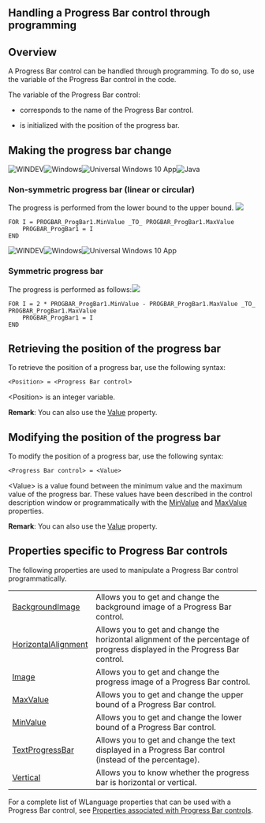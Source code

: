 
## Handling a Progress Bar control through programming
			



<a name="NOTE1"></a>
<a name="NOTE1_1"></a>


## Overview
<a name="overview_ELTTEXTE000228"></a>
A Progress Bar control can be handled through programming. To do so, use the variable of the Progress Bar control in the code.

The variable of the Progress Bar control:

- corresponds to the name of the Progress Bar control.

- is initialized with the position of the progress bar.




<a name="NOTE2"></a>
<a name="NOTE2_1"></a>


## Making the progress bar change
<a name="making_the_progress_bar_change_ELTTEXTE000252"></a>
![WINDEV](https://doc.pcsoft.fr/ext/images/us/WD.png)![Windows](https://doc.pcsoft.fr/ext/images/us/WINDOWS.png)![Universal Windows 10 App](https://doc.pcsoft.fr/ext/images/us/UNIVERSALAPP.png)![Java](https://doc.pcsoft.fr/ext/images/us/JAVA.png) 

### Non-symmetric progress bar (linear or circular)
<a name="nonsymmetric_progress_bar_linear_circular_ELTPARAGRAPHE000025"></a>

The progress is performed from the lower bound to the upper bound. ![](https://doc.pcsoft.fr/en-US/images/image.awp?langid=3&name=JaugeSimple.GIF)



```wl
FOR I = PROGBAR_ProgBar1.MinValue _TO_ PROGBAR_ProgBar1.MaxValue
	PROGBAR_ProgBar1 = I
END
```

<a name="NOTE2_2"></a>
![WINDEV](https://doc.pcsoft.fr/ext/images/us/WD.png)![Windows](https://doc.pcsoft.fr/ext/images/us/WINDOWS.png)![Universal Windows 10 App](https://doc.pcsoft.fr/ext/images/us/UNIVERSALAPP.png) 

### Symmetric progress bar
<a name="symmetric_progress_bar_ELTPARAGRAPHE000037"></a>

The progress is performed as follows:![](https://doc.pcsoft.fr/en-US/images/image.awp?langid=3&name=JaugeSymetrique_prog.gif)



```wl
FOR I = 2 * PROGBAR_ProgBar1.MinValue - PROGBAR_ProgBar1.MaxValue _TO_ PROGBAR_ProgBar1.MaxValue
	PROGBAR_ProgBar1 = I
END
```

<a name="NOTE2_3"></a>

<a name="NOTE3"></a>
<a name="NOTE3_1"></a>


## Retrieving the position of the progress bar
<a name="retrieving_the_position_the_progress_bar_ELTTEXTE000288"></a>
To retrieve the position of a progress bar, use the following syntax: 


```txt
<Position> = <Progress Bar control>
```


&lt;Position&gt; is an integer variable. 

**Remark**: You can also use the [Value](../Proprietes/2510130.md) property.

<a name="NOTE4"></a>
<a name="NOTE4_1"></a>


## Modifying the position of the progress bar
<a name="modifying_the_position_the_progress_bar_ELTTEXTE000312"></a>
To modify the position of a progress bar, use the following syntax: 


```txt
<Progress Bar control> = <Value>
```


&lt;Value&gt; is a value found between the minimum value and the maximum value of the progress bar. These values have been described in the control description window or programmatically with the [MinValue](../Proprietes/2510008.md) and [MaxValue](../Proprietes/2510009.md) properties.

**Remark**: You can also use the [Value](../Proprietes/2510130.md) property.

<a name="NOTE5"></a>
<a name="NOTE5_1"></a>


## Properties specific to Progress Bar controls
<a name="properties_specific_progress_bar_controls_ELTTEXTE000336"></a>
The following properties are used to manipulate a Progress Bar control programmatically.


|   |   |
| --- | --- |
| [BackgroundImage](../Proprietes/2510056.md) | Allows you to get and change the background image of a Progress Bar control. |
| [HorizontalAlignment](../Proprietes/2510023.md) | Allows you to get and change the horizontal alignment of the percentage of progress displayed in the Progress Bar control. |
| [Image](../Proprietes/2510034.md) | Allows you to get and change the progress image of a Progress Bar control. |
| [MaxValue](../Proprietes/2510009.md) | Allows you to get and change the upper bound of a Progress Bar control. |
| [MinValue](../Proprietes/2510008.md) | Allows you to get and change the lower bound of a Progress Bar control. |
| [TextProgressBar](../Proprietes/1000017246.md) | Allows you to get and change the text displayed in a Progress Bar control (instead of the percentage). |
| [Vertical](../Proprietes/2510133.md) | Allows you to know whether the progress bar is horizontal or vertical. |


For a complete list of WLanguage properties that can be used with a Progress Bar control, see [Properties associated with Progress Bar controls](../WDChamp/1013137.md).



